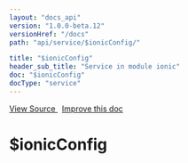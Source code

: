 ```yaml
---
layout: "docs_api"
version: "1.0.0-beta.12"
versionHref: "/docs"
path: "api/service/$ionicConfig/"

title: "$ionicConfig"
header_sub_title: "Service in module ionic"
doc: "$ionicConfig"
docType: "service"
---
```


<div class="improve-docs">
  <a href='http://github.com/driftyco/ionic/tree/master/js/angular/service/ionicConfig.js#L43'>
    View Source
  </a>
  &nbsp;
  <a href='http://github.com/driftyco/ionic/edit/master/js/angular/service/ionicConfig.js#L43'>
    Improve this doc
  </a>
</div>




<h1 class="api-title">

  $ionicConfig



</h1>
















  

  
  
  






